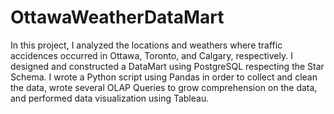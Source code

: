 # OttawaWeatherDataMart

In this project, I analyzed the locations and weathers where traffic accidences occurred in Ottawa, Toronto, and Calgary, respectively. I designed and constructed a DataMart using PostgreSQL respecting the Star Schema. I wrote a Python script using Pandas in order to collect and clean the data, wrote several OLAP Queries to grow comprehension on the data, and performed data visualization using Tableau.  
